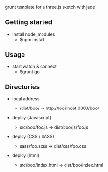grunt template for a three.js sketch with jade 

Getting started
-----

* install node_modules<br>
  - $npm install

Usage
-----
* start watch & connect<br>
  - $grunt go

Directories
-----

* local address<br>
  - /dist/boo/ -> http://localhost:9000/boo/

* deploy (Javascript)
  - src/boo/foo.js -> dist/boo/js/foo.js<br>

* deploy (CSS / SASS)
  - sass/foo.scss -> dist/css/foo.css<br>

* deploy (html)
  - src/boo/index.html -> dist/boo/index.html